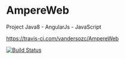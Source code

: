 # AmpereWeb
Project Java8 - AngularJs - JavaScript

https://travis-ci.com/vandersozc/AmpereWeb

[![Build Status](https://travis-ci.com/vandersozc/AmpereWeb.svg?branch=master)](https://travis-ci.com/vandersozc/AmpereWeb)
